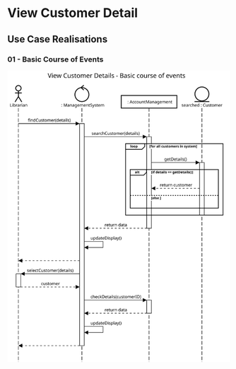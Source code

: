 # View Customer Detail
## Use Case Realisations
### 01 - Basic Course of Events
![Add Reservation - Basic Course of Events](./images/04-01-basic.svg)
